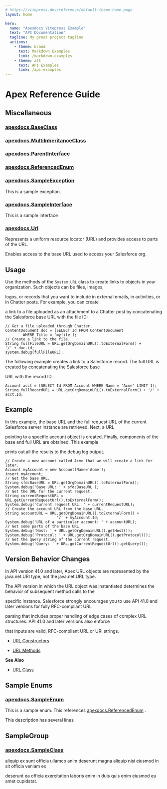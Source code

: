 ```yaml
---
# https://vitepress.dev/reference/default-theme-home-page
layout: home

hero:
  name: "Apexdocs Vitepress Example"
  text: "API Documentation"
  tagline: My great project tagline
  actions:
    - theme: brand
      text: Markdown Examples
      link: /markdown-examples
    - theme: alt
      text: API Examples
      link: /api-examples
---
```


# Apex Reference Guide

## Miscellaneous

### [apexdocs.BaseClass](./Miscellaneous/apexdocs.BaseClass.md)

### [apexdocs.MultiInheritanceClass](./Miscellaneous/apexdocs.MultiInheritanceClass.md)

### [apexdocs.ParentInterface](./Miscellaneous/apexdocs.ParentInterface.md)

### [apexdocs.ReferencedEnum](./Miscellaneous/apexdocs.ReferencedEnum.md)

### [apexdocs.SampleException](./Miscellaneous/apexdocs.SampleException.md)

This is a sample exception.

### [apexdocs.SampleInterface](./Miscellaneous/apexdocs.SampleInterface.md)

This is a sample interface

### [apexdocs.Url](./Miscellaneous/apexdocs.Url.md)

Represents a uniform resource locator (URL) and provides access to parts of the URL. 

Enables access to the base URL used to access your Salesforce org. 

## Usage 

Use the methods of the `System.URL` class to create links to objects in your organization. Such objects can be files, images, 

logos, or records that you want to include in external emails, in activities, or in Chatter posts. For example, you can create 

a link to a file uploaded as an attachment to a Chatter post by concatenating the Salesforce base URL with the file ID: 

```apex
// Get a file uploaded through Chatter.
ContentDocument doc = [SELECT Id FROM ContentDocument
        WHERE Title = 'myfile'];
// Create a link to the file.
String fullFileURL = URL.getOrgDomainURL().toExternalForm() +
'/' + doc.id;
system.debug(fullFileURL);
```

The following example creates a link to a Salesforce record. The full URL is created by concatenating the Salesforce base 

URL with the record ID. 

```apex
Account acct = [SELECT Id FROM Account WHERE Name = 'Acme' LIMIT 1];
String fullRecordURL = URL.getOrgDomainURL().toExternalForm() + '/' + acct.Id;
```

## Example 

In this example, the base URL and the full request URL of the current Salesforce server instance are retrieved. Next, a URL 

pointing to a specific account object is created. Finally, components of the base and full URL are obtained. This example 

prints out all the results to the debug log output. 

```apex
// Create a new account called Acme that we will create a link for later.
Account myAccount = new Account(Name='Acme');
insert myAccount;
// Get the base URL.
String sfdcBaseURL = URL.getOrgDomainURL().toExternalForm();
System.debug('Base URL: ' + sfdcBaseURL );
// Get the URL for the current request.
String currentRequestURL = URL.getCurrentRequestUrl().toExternalForm();
System.debug('Current request URL: ' + currentRequestURL);
// Create the account URL from the base URL.
String accountURL = URL.getOrgDomainURL().toExternalForm() +
                       '/' + myAccount.Id;
System.debug('URL of a particular account: ' + accountURL);
// Get some parts of the base URL.
System.debug('Host: ' + URL.getOrgDomainURL().getHost());
System.debug('Protocol: ' + URL.getOrgDomainURL().getProtocol());
// Get the query string of the current request.
System.debug('Query: ' + URL.getCurrentRequestUrl().getQuery());
```

## Version Behavior Changes 

In API version 41.0 and later, Apex URL objects are represented by the java.net.URI type, not the java.net.URL type. 

The API version in which the URL object was instantiated determines the behavior of subsequent method calls to the 

specific instance. Salesforce strongly encourages you to use API 41.0 and later versions for fully RFC-compliant URL 

parsing that includes proper handling of edge cases of complex URL structures. API 41.0 and later versions also enforce 

that inputs are valid, RFC-compliant URL or URI strings. 

* [URL Constructors](https://developer.salesforce.com/docs/atlas.en-us.apexref.meta/apexref/apex_methods_system_url.htm#apex_System_URL_constructors) 

* [URL Methods](https://developer.salesforce.com/docs/atlas.en-us.apexref.meta/apexref/apex_methods_system_url.htm#apex_System_URL_methods) 

**See Also** 

* [URL Class](https://developer.salesforce.com/docs/atlas.en-us.apexcode.meta/apexcode/apex_classes_url.htm)

## Sample Enums

### [apexdocs.SampleEnum](./Sample-Enums/apexdocs.SampleEnum.md)

This is a sample enum. This references [apexdocs.ReferencedEnum](./Miscellaneous/apexdocs.ReferencedEnum.md) . 

This description has several lines

## SampleGroup

### [apexdocs.SampleClass](./SampleGroup/apexdocs.SampleClass.md)

aliquip ex sunt officia ullamco anim deserunt magna aliquip nisi eiusmod in sit officia veniam ex 

deserunt ea officia exercitation laboris enim in duis quis enim eiusmod eu amet cupidatat.